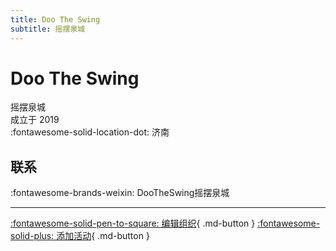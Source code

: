 ```yaml
---
title: Doo The Swing
subtitle: 摇摆泉城
---
```


# Doo The Swing

摇摆泉城  
成立于 2019  
:fontawesome-solid-location-dot: 济南  


## 联系

:fontawesome-brands-weixin: DooTheSwing摇摆泉城  

---

[:fontawesome-solid-pen-to-square: 编辑组织](https://github.com/swingdance/orgs/issues/new?assignees=&labels=update+org&projects=&template=03-update_entity.yml&title=Update%20Org%3A%20zh_CN%20%E2%80%A2%20Doo%20The%20Swing&region=zh_CN&id=doo-the-swing&name=Doo%20The%20Swing){ .md-button } [:fontawesome-solid-plus: 添加活动](https://github.com/swingdance/events/issues/new?assignees=&labels=add+event&projects=&template=02-add_entity.yml&title=Add%20Event%3A%20zh_CN%20%E2%80%A2%20%3CName%3E&region=zh_CN&province=Shandong&city=Jinan&org_id=doo-the-swing){ .md-button }
